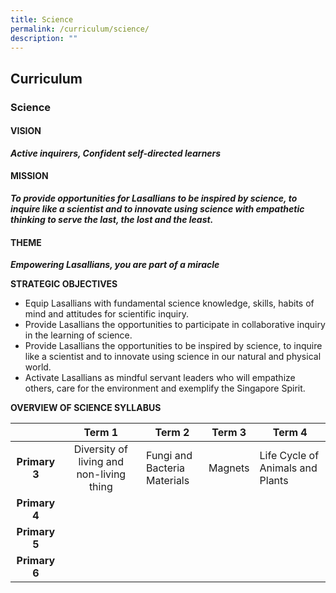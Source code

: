 ```yaml
---
title: Science
permalink: /curriculum/science/
description: ""
---
```

## Curriculum

### Science

#### VISION
**_Active inquirers, Confident self-directed learners_**

#### MISSION
**_To provide opportunities for Lasallians to be inspired by science, to inquire like a scientist and to innovate using science with empathetic thinking to serve the last, the lost and the least._**

#### THEME
**_Empowering Lasallians, you are part of a miracle_**

**STRATEGIC OBJECTIVES**<br>
*   Equip Lasallians with fundamental science knowledge, skills, habits of mind and attitudes for scientific inquiry.
*   Provide Lasallians the opportunities to participate in collaborative inquiry in the learning of science.
*   Provide Lasallians the opportunities to be inspired by science, to inquire like a scientist and to innovate using science in our natural and physical world.
*   Activate Lasallians as mindful servant leaders who will empathize others, care for the environment and exemplify the Singapore Spirit.

**OVERVIEW OF SCIENCE SYLLABUS**<br>

|  | **Term 1** | **Term 2** | **Term 3** | **Term 4** |
|:---:|:---:|---|---|---|
| **Primary 3** | Diversity of living and non-living thing | Fungi and Bacteria<br>Materials | Magnets | Life Cycle of Animals and Plants |
| **Primary 4** |  |  |  |  |
| **Primary 5** |  |  |  |  |
| **Primary 6** |  |  |  |  |